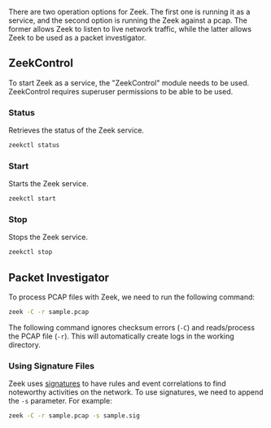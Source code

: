 There are two operation options for Zeek. The first one is running it as a service, and the second option is running the Zeek against a pcap. The former allows Zeek to listen to live network traffic, while the latter allows Zeek to be used as a packet investigator.
## ZeekControl
To start Zeek as a service, the "ZeekControl" module needs to be used. ZeekControl requires superuser permissions to be able to be used.
### Status
Retrieves the status of the Zeek service.
```bash
zeekctl status
```
### Start
Starts the Zeek service.
```bash
zeekctl start
```
### Stop
Stops the Zeek service.
```bash
zeekctl stop
```
## Packet Investigator
To process PCAP files with Zeek, we need to run the following command:
```bash
zeek -C -r sample.pcap
```
The following command ignores checksum errors (`-C`) and reads/process the PCAP file (`-r`). This will automatically create logs in the working directory.
### Using Signature Files
Zeek uses [signatures](obsidian://open?vault=security-notes&file=Defensive%20Security%2FNetwork%20Traffic%20Analysis%2FTools%2FZeek%2FSignatures) to have rules and event correlations to find noteworthy activities on the network. To use signatures, we need to append the `-s` parameter. For example:
```bash
zeek -C -r sample.pcap -s sample.sig
```